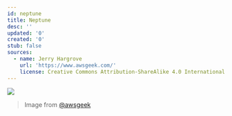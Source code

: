 ```yaml
---
id: neptune
title: Neptune
desc: ''
updated: '0'
created: '0'
stub: false
sources:
  - name: Jerry Hargrove
    url: 'https://www.awsgeek.com/'
    license: Creative Commons Attribution-ShareAlike 4.0 International License
---
```

![](/assets/images/Amazon-Neptune_en.jpg)
> Image from [@awsgeek](https://www.awsgeek.com/Amazon-Neptune/)
